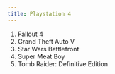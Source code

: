 ```yaml
---
title: Playstation 4
---
```


<ol>
<li>Fallout 4</li>
<li>Grand Theft Auto V</li>
<li>Star Wars Battlefront</li>
<li>Super Meat Boy</li>
<li>Tomb Raider: Definitive Edition</li>
</ol>
